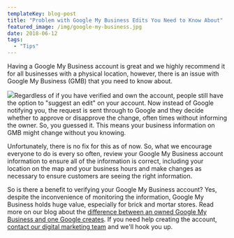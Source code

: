 ```yaml
---
templateKey: blog-post
title: "Problem with Google My Business Edits You Need to Know About"
featured_image: /img/google-my-business.jpg
date: 2018-06-12
tags:
  - "Tips"
---
```


Having a Google My Business account is great and we highly recommend it for all businesses with a physical location, however, there is an issue with Google My Business (GMB) that you need to know about.

![](/img/ec526110-d195-488e-8016-2f73e3450079.jpg)Regardless of if you have verified and own the account, people still have the option to "suggest an edit" on your account. Now instead of Google notifying you, the request is sent through to Google and they decide whether to approve or disapprove the change, often times without informing the owner. So, you guessed it. This means your business information on GMB might change without you knowing.

Unfortunately, there is no fix for this as of now. So, what we encourage everyone to do is every so often, review your Google My Business account information to ensure all of the information is correct, including your location on the map and your business hours and make changes as necessary to ensure customers are seeing the right information.

So is there a benefit to verifying your Google My Business account? Yes, despite the inconvenience of monitoring the information, Google My Business holds huge value, especially for brick and mortar stores. Read more on our blog about the [difference between an owned Google My Business and one Google creates](https://graphicintuitions.com/whats-brewin/whats-the-difference-between-a-google-my-business-account-that-i-create-and-one-that-google-creates/). If you need help creating the account, [contact our digital marketing team](https://graphicintuitions.com/get-in-touch/) and we'll hook you up.